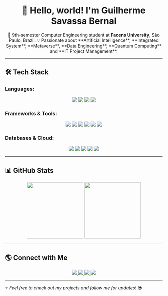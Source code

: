 <h1 align="center">👋 Hello, world! I'm Guilherme Savassa Bernal</h1>  

<p align="center">
🚀 9th-semester Computer Engineering student at <strong>Facens University</strong>, São Paulo, Brazil.  
💡 Passionate about **Artificial Intelligence**, **Integrated System**, **Metaverse**, **Data Engineering**, **Quantum Computing** and **IT Project Management**.  
</p>

---

## 🛠️ Tech Stack  
### **Languages:**  
<p align="center">
  <img src="https://img.shields.io/badge/-Python-3776AB?style=for-the-badge&logo=python&logoColor=white">
  <img src="https://img.shields.io/badge/-Java-007396?style=for-the-badge&logo=openjdk&logoColor=white">
  <img src="https://img.shields.io/badge/-JavaScript-F7DF1E?style=for-the-badge&logo=javascript&logoColor=black">
  <img src="https://img.shields.io/badge/-C%23-239120?style=for-the-badge&logo=c-sharp&logoColor=white">
</p>

### **Frameworks & Tools:**  
<p align="center">
  <img src="https://img.shields.io/badge/-React-61DAFB?style=for-the-badge&logo=react&logoColor=black">
  <img src="https://img.shields.io/badge/-Spring%20Boot-6DB33F?style=for-the-badge&logo=spring-boot&logoColor=white">
  <img src="https://img.shields.io/badge/-Node.js-339933?style=for-the-badge&logo=node.js&logoColor=white">
  <img src="https://img.shields.io/badge/-Docker-2496ED?style=for-the-badge&logo=docker&logoColor=white">
  <img src="https://img.shields.io/badge/-Git-F05032?style=for-the-badge&logo=git&logoColor=white">
  <img src="https://img.shields.io/badge/-Kubernetes-326CE5?style=for-the-badge&logo=kubernetes&logoColor=white">
</p>

### **Databases & Cloud:**  
<p align="center">
  <img src="https://img.shields.io/badge/-PostgreSQL-336791?style=for-the-badge&logo=postgresql&logoColor=white">
  <img src="https://img.shields.io/badge/-MySQL-4479A1?style=for-the-badge&logo=mysql&logoColor=white">
  <img src="https://img.shields.io/badge/-MongoDB-47A248?style=for-the-badge&logo=mongodb&logoColor=white">
  <img src="https://img.shields.io/badge/-AWS-232F3E?style=for-the-badge&logo=amazon-aws&logoColor=white">
  <img src="https://img.shields.io/badge/-Azure-0078D7?style=for-the-badge&logo=microsoft-azure&logoColor=white">
</p>

---

## 📊 GitHub Stats  
<div align="center">  
  <a href="https://github.com/Guilherme-Bernal">  
    <img height="180em" src="https://github-readme-stats.vercel.app/api?username=Guilherme-Bernal&show_icons=true&theme=tokyonight&include_all_commits=true&count_private=true"/>  
    <img height="180em" src="https://github-readme-stats.vercel.app/api/top-langs/?username=Guilherme-Bernal&layout=compact&langs_count=7&theme=tokyonight"/>  
  </a>  
</div>  

---

## 🌎 Connect with Me  
<p align="center">
  <a href="https://www.instagram.com/bernalguilherme/" target="_blank">
    <img src="https://img.shields.io/badge/-Instagram-%23E4405F?style=for-the-badge&logo=instagram&logoColor=white">
  </a>  
  <a href="mailto:guisavassabernal@gmail.com">
    <img src="https://img.shields.io/badge/-Gmail-%23D14836?style=for-the-badge&logo=gmail&logoColor=white">
  </a>  
  <a href="https://www.linkedin.com/in/guilherme-savassa-bernal" target="_blank">
    <img src="https://img.shields.io/badge/-LinkedIn-%230077B5?style=for-the-badge&logo=linkedin&logoColor=white">
  </a>  
  <a href="https://github.com/Guilherme-Bernal" target="_blank">
    <img src="https://img.shields.io/badge/-GitHub-181717?style=for-the-badge&logo=github&logoColor=white">
  </a>
</p>

---

⭐️ *Feel free to check out my projects and follow me for updates!* 😎  
